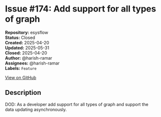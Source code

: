 # Issue #174: Add support for all types of graph

**Repository:** esysflow  
**Status:** Closed  
**Created:** 2025-04-20  
**Updated:** 2025-05-31  
**Closed:** 2025-04-20  
**Author:** @harish-ramar  
**Assignees:** @harish-ramar  
**Labels:** `Feature`  

[View on GitHub](https://github.com/Simtestlab/esysflow/issues/174)

## Description

DOD: As a developer add support for all types of graph and support the data updating asynchronously.